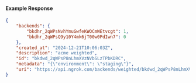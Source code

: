 <!-- Code generated for API Clients. DO NOT EDIT. -->

#### Example Response

```json
{
	"backends": {
		"bkdhr_2qWPsNvhYmuGwfeKWOCmWEtvcgt": 1,
		"bkdhr_2qWPsQ9y10Y4mk6jT00w0PdIwn7": 0
	},
	"created_at": "2024-12-21T10:06:03Z",
	"description": "acme weighted",
	"id": "bkdwd_2qWPsP8nLhmXVzNVbSLzTPbKDRC",
	"metadata": "{\"environment\": \"staging\"}",
	"uri": "https://api.ngrok.com/backends/weighted/bkdwd_2qWPsP8nLhmXVzNVbSLzTPbKDRC"
}
```
